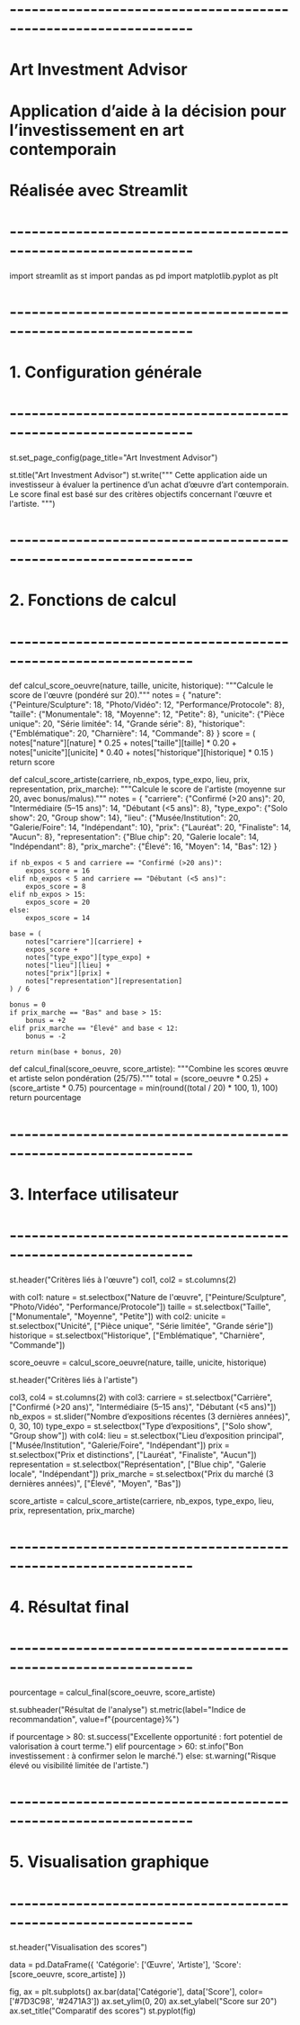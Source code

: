 # ---------------------------------------------------------------
# Art Investment Advisor
# Application d’aide à la décision pour l’investissement en art contemporain
# Réalisée avec Streamlit
# ---------------------------------------------------------------

import streamlit as st
import pandas as pd
import matplotlib.pyplot as plt

# ---------------------------------------------------------------
# 1. Configuration générale
# ---------------------------------------------------------------
st.set_page_config(page_title="Art Investment Advisor")

st.title("Art Investment Advisor")
st.write("""
Cette application aide un investisseur à évaluer la pertinence d’un achat d’œuvre d’art contemporain.
Le score final est basé sur des critères objectifs concernant l'œuvre et l'artiste.
""")

# ---------------------------------------------------------------
# 2. Fonctions de calcul
# ---------------------------------------------------------------

def calcul_score_oeuvre(nature, taille, unicite, historique):
    """Calcule le score de l'œuvre (pondéré sur 20)."""
    notes = {
        "nature": {"Peinture/Sculpture": 18, "Photo/Vidéo": 12, "Performance/Protocole": 8},
        "taille": {"Monumentale": 18, "Moyenne": 12, "Petite": 8},
        "unicite": {"Pièce unique": 20, "Série limitée": 14, "Grande série": 8},
        "historique": {"Emblématique": 20, "Charnière": 14, "Commande": 8}
    }
    score = (
        notes["nature"][nature] * 0.25 +
        notes["taille"][taille] * 0.20 +
        notes["unicite"][unicite] * 0.40 +
        notes["historique"][historique] * 0.15
    )
    return score


def calcul_score_artiste(carriere, nb_expos, type_expo, lieu, prix, representation, prix_marche):
    """Calcule le score de l'artiste (moyenne sur 20, avec bonus/malus)."""
    notes = {
        "carriere": {"Confirmé (>20 ans)": 20, "Intermédiaire (5–15 ans)": 14, "Débutant (<5 ans)": 8},
        "type_expo": {"Solo show": 20, "Group show": 14},
        "lieu": {"Musée/Institution": 20, "Galerie/Foire": 14, "Indépendant": 10},
        "prix": {"Lauréat": 20, "Finaliste": 14, "Aucun": 8},
        "representation": {"Blue chip": 20, "Galerie locale": 14, "Indépendant": 8},
        "prix_marche": {"Élevé": 16, "Moyen": 14, "Bas": 12}
    }

    if nb_expos < 5 and carriere == "Confirmé (>20 ans)":
        expos_score = 16
    elif nb_expos < 5 and carriere == "Débutant (<5 ans)":
        expos_score = 8
    elif nb_expos > 15:
        expos_score = 20
    else:
        expos_score = 14

    base = (
        notes["carriere"][carriere] +
        expos_score +
        notes["type_expo"][type_expo] +
        notes["lieu"][lieu] +
        notes["prix"][prix] +
        notes["representation"][representation]
    ) / 6

    bonus = 0
    if prix_marche == "Bas" and base > 15:
        bonus = +2
    elif prix_marche == "Élevé" and base < 12:
        bonus = -2

    return min(base + bonus, 20)


def calcul_final(score_oeuvre, score_artiste):
    """Combine les scores œuvre et artiste selon pondération (25/75)."""
    total = (score_oeuvre * 0.25) + (score_artiste * 0.75)
    pourcentage = min(round((total / 20) * 100, 1), 100)
    return pourcentage

# ---------------------------------------------------------------
# 3. Interface utilisateur
# ---------------------------------------------------------------

st.header("Critères liés à l'œuvre")
col1, col2 = st.columns(2)

with col1:
    nature = st.selectbox("Nature de l'œuvre", ["Peinture/Sculpture", "Photo/Vidéo", "Performance/Protocole"])
    taille = st.selectbox("Taille", ["Monumentale", "Moyenne", "Petite"])
with col2:
    unicite = st.selectbox("Unicité", ["Pièce unique", "Série limitée", "Grande série"])
    historique = st.selectbox("Historique", ["Emblématique", "Charnière", "Commande"])

score_oeuvre = calcul_score_oeuvre(nature, taille, unicite, historique)

st.header("Critères liés à l'artiste")

col3, col4 = st.columns(2)
with col3:
    carriere = st.selectbox("Carrière", ["Confirmé (>20 ans)", "Intermédiaire (5–15 ans)", "Débutant (<5 ans)"])
    nb_expos = st.slider("Nombre d’expositions récentes (3 dernières années)", 0, 30, 10)
    type_expo = st.selectbox("Type d’expositions", ["Solo show", "Group show"])
with col4:
    lieu = st.selectbox("Lieu d’exposition principal", ["Musée/Institution", "Galerie/Foire", "Indépendant"])
    prix = st.selectbox("Prix et distinctions", ["Lauréat", "Finaliste", "Aucun"])
    representation = st.selectbox("Représentation", ["Blue chip", "Galerie locale", "Indépendant"])
    prix_marche = st.selectbox("Prix du marché (3 dernières années)", ["Élevé", "Moyen", "Bas"])

score_artiste = calcul_score_artiste(carriere, nb_expos, type_expo, lieu, prix, representation, prix_marche)

# ---------------------------------------------------------------
# 4. Résultat final
# ---------------------------------------------------------------
pourcentage = calcul_final(score_oeuvre, score_artiste)

st.subheader("Résultat de l'analyse")
st.metric(label="Indice de recommandation", value=f"{pourcentage}%")

if pourcentage > 80:
    st.success("Excellente opportunité : fort potentiel de valorisation à court terme.")
elif pourcentage > 60:
    st.info("Bon investissement : à confirmer selon le marché.")
else:
    st.warning("Risque élevé ou visibilité limitée de l'artiste.")

# ---------------------------------------------------------------
# 5. Visualisation graphique
# ---------------------------------------------------------------
st.header("Visualisation des scores")

data = pd.DataFrame({
    'Catégorie': ['Œuvre', 'Artiste'],
    'Score': [score_oeuvre, score_artiste]
})

fig, ax = plt.subplots()
ax.bar(data['Catégorie'], data['Score'], color=['#7D3C98', '#2471A3'])
ax.set_ylim(0, 20)
ax.set_ylabel("Score sur 20")
ax.set_title("Comparatif des scores")
st.pyplot(fig)
